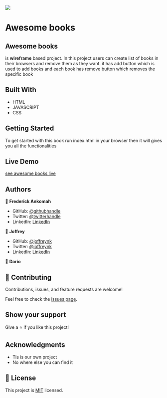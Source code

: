 ![](https://img.shields.io/badge/Microverse-blueviolet)

# Awesome books

## Awesome books
is **wireframe** based project. In this project users can create list of books in their browsers and remove them as they want. it has add button which is used to add books and each book has remove button which removes the specific book



## Built With

- HTML
- JAVASCRIPT
- CSS



## Getting Started

To get started with this book run index.html in your browser then it will gives you all the functionalities 


## Live Demo
[see awesome books live](https://joffreynk.github.io/awesomeBooks/)

## Authors

👤 **Frederick Ankomah**

- GitHub: [@githubhandle](https://github.com/kingkowa)
- Twitter: [@twitterhandle](https://twitter.com/kingkowa1)
- LinkedIn: [LinkedIn](https://linkedin.com/in/frederickankomah)

👤 **Joffrey** 

- GitHub: [@joffreynk](https://github.com/JoffreyNK)
- Twitter: [@joffreynk](https://twitter.com/home)
- LinkedIn: [LinkedIn](https://www.linkedin.com/in/joffrey-nkeshimana-15b8aa1b3/)


👤 **Dario** 

<!-- - GitHub: [@joffreynk](https://github.com/JoffreyNK)
- Twitter: [@joffreynk](https://twitter.com/home)
- LinkedIn: [LinkedIn](https://www.linkedin.com/in/joffrey-nkeshimana-15b8aa1b3/) -->

## 🤝 Contributing

Contributions, issues, and feature requests are welcome!

Feel free to check the [issues page](../../issues/).

## Show your support

Give a ⭐️ if you like this project!

## Acknowledgments

- Tis is our own project
- No where else you can find it


## 📝 License

This project is [MIT](./MIT.md) licensed.
